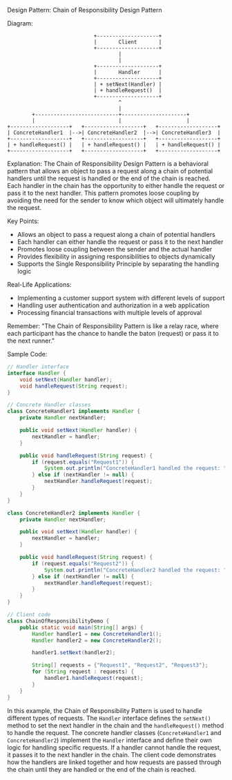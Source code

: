 Design Pattern: Chain of Responsibility Design Pattern

Diagram:
```
                            +--------------------+
                            |       Client       |
                            +--------------------+
                                    |
                                    |
                            +--------------------+
                            |       Handler      |
                            +--------------------+
                            | + setNext(Handler) |
                            | + handleRequest()  |
                            +--------------------+
                                    ^
                                    |
        +---------------------------+---------------------+
        |                           |                     |
+-------------------+   +-------------------+   +-------------------+
| ConcreteHandler1  |-->| ConcreteHandler2  |-->| ConcreteHandler3  |
+-------------------+   +-------------------+   +-------------------+
| + handleRequest() |   | + handleRequest() |   | + handleRequest() |
+-------------------+   +-------------------+   +-------------------+
```

Explanation:
The Chain of Responsibility Design Pattern is a behavioral pattern that allows an object to pass a request along a chain of potential handlers until the request is handled or the end of the chain is reached. Each handler in the chain has the opportunity to either handle the request or pass it to the next handler. This pattern promotes loose coupling by avoiding the need for the sender to know which object will ultimately handle the request.

Key Points:
- Allows an object to pass a request along a chain of potential handlers
- Each handler can either handle the request or pass it to the next handler
- Promotes loose coupling between the sender and the actual handler
- Provides flexibility in assigning responsibilities to objects dynamically
- Supports the Single Responsibility Principle by separating the handling logic

Real-Life Applications:
- Implementing a customer support system with different levels of support
- Handling user authentication and authorization in a web application
- Processing financial transactions with multiple levels of approval

Remember:
"The Chain of Responsibility Pattern is like a relay race, where each participant has the chance to handle the baton (request) or pass it to the next runner."

Sample Code:
```java
// Handler interface
interface Handler {
    void setNext(Handler handler);
    void handleRequest(String request);
}

// Concrete Handler classes
class ConcreteHandler1 implements Handler {
    private Handler nextHandler;

    public void setNext(Handler handler) {
        nextHandler = handler;
    }

    public void handleRequest(String request) {
        if (request.equals("Request1")) {
            System.out.println("ConcreteHandler1 handled the request: " + request);
        } else if (nextHandler != null) {
            nextHandler.handleRequest(request);
        }
    }
}

class ConcreteHandler2 implements Handler {
    private Handler nextHandler;

    public void setNext(Handler handler) {
        nextHandler = handler;
    }

    public void handleRequest(String request) {
        if (request.equals("Request2")) {
            System.out.println("ConcreteHandler2 handled the request: " + request);
        } else if (nextHandler != null) {
            nextHandler.handleRequest(request);
        }
    }
}

// Client code
class ChainOfResponsibilityDemo {
    public static void main(String[] args) {
        Handler handler1 = new ConcreteHandler1();
        Handler handler2 = new ConcreteHandler2();

        handler1.setNext(handler2);

        String[] requests = {"Request1", "Request2", "Request3"};
        for (String request : requests) {
            handler1.handleRequest(request);
        }
    }
}
```

In this example, the Chain of Responsibility Pattern is used to handle different types of requests. The `Handler` interface defines the `setNext()` method to set the next handler in the chain and the `handleRequest()` method to handle the request. The concrete handler classes (`ConcreteHandler1` and `ConcreteHandler2`) implement the `Handler` interface and define their own logic for handling specific requests. If a handler cannot handle the request, it passes it to the next handler in the chain. The client code demonstrates how the handlers are linked together and how requests are passed through the chain until they are handled or the end of the chain is reached.